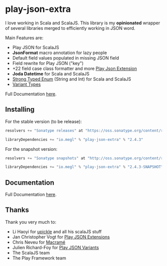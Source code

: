 play-json-extra
===============

I love working in Scala and ScalaJS. This library is my **opinionated** wrapper of several libraries merged to 
efficiently working in JSON word. 

Main Features are:

* Play JSON for ScalaJS 
* **JsonFormat** macro annotation for lazy people
* Default field values populated in missing JSON field
* Field rewrite for Play JSON ("key") 
* +22 field case class formatter and more [Play Json Extension](http://play-json-extra.megl.io/playjsonext.html)
* **Joda Datetime** for Scala and ScalaJS
* [Strong Typed Enum](http://play-json-extra.megl.io/macrame.html) (String and Int) for Scala and ScalaJS
* [Variant Types](http://play-json-extra.megl.io/variants.html)

Full Documentation [here](http://play-json-extra.megl.io).

## Installing

For the stable version (to be release):

```scala 
resolvers += "Sonatype releases" at "https://oss.sonatype.org/content/repositories/releases"

libraryDependencies += "io.megl" % "play-json-extra" % "2.4.3"
```


For the snapshot version:

```scala 
resolvers += "Sonatype snapshots" at "http://oss.sonatype.org/content/repositories/snapshots/"

libraryDependencies += "io.megl" % "play-json-extra" % "2.4.3-SNAPSHOT"
```

## Documentation

Full Documentation [here](http://play-json-extra.megl.io).

## Thanks

Thank you very much to:

* Li Haoyi for [upickle](https://github.com/lihaoyi/upickle-pprint) and all his scalaJS stuff
* Jan Christopher Vogt for [Play JSON Extensions](https://github.com/cvogt/play-json-extensions)
* Chris Neveu for [Macramé](https://github.com/ChrisNeveu/macrame)
* Julien Richard-Foy for [Play JSON Variants](https://github.com/julienrf/play-json-variants)
* The ScalaJS team
* The Play Framework team